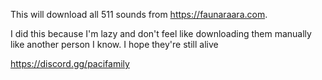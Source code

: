 This will download all 511 sounds from https://faunaraara.com.

I did this because I'm lazy and don't feel like downloading them manually like another person I know. I hope they're still alive

https://discord.gg/pacifamily